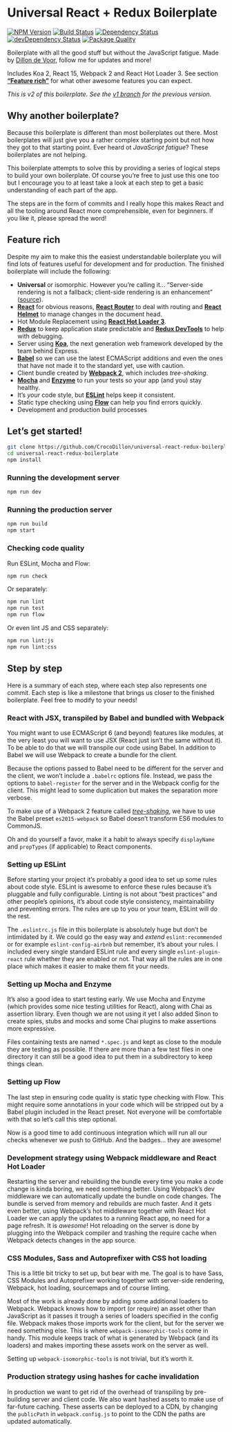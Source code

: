 # Universal React + Redux Boilerplate

[![NPM Version](https://img.shields.io/npm/v/universal-react-redux-boilerplate.svg?style=flat)](https://npmjs.org/package/universal-react-redux-boilerplate)
[![Build Status](https://img.shields.io/travis/CrocoDillon/universal-react-redux-boilerplate.svg?style=flat)](https://travis-ci.org/CrocoDillon/universal-react-redux-boilerplate)
[![Dependency Status](https://david-dm.org/CrocoDillon/universal-react-redux-boilerplate.svg)](https://david-dm.org/CrocoDillon/universal-react-redux-boilerplate)
[![devDependency Status](https://david-dm.org/CrocoDillon/universal-react-redux-boilerplate/dev-status.svg)](https://david-dm.org/CrocoDillon/universal-react-redux-boilerplate#info=devDependencies)
[![Package Quality](http://npm.packagequality.com/shield/universal-react-redux-boilerplate.svg)](http://packagequality.com/#?package=universal-react-redux-boilerplate)

Boilerplate with all the good stuff but without the JavaScript fatigue. Made by [Dillon de Voor](https://twitter.com/CrocoDillon), follow me for updates and more!

Includes Koa 2, React 15, Webpack 2 and React Hot Loader 3. See section [**“Feature rich”**](#feature-rich) for what other awesome features you can expect.

_This is v2 of this boilerplate. See the [v1 branch](https://github.com/CrocoDillon/universal-react-redux-boilerplate/tree/v1) for the previous version._

## Why another boilerplate?

Because this boilerplate is different than most boilerplates out there. Most boilerplates will just give you a rather complex starting point but not how they got to that starting point. Ever heard ot _JavaScript fatigue_? These boilerplates are not helping.

This boilerplate attempts to solve this by providing a series of logical steps to build your own boilerplate. Of course you’re free to just use this one too but I encourage you to at least take a look at each step to get a basic understanding of each part of the app.

The steps are in the form of commits and I really hope this makes React and all the tooling around React more comprehensible, even for beginners. If you like it, please spread the word!

## Feature rich

Despite my aim to make this the easiest understandable boilerplate you will find lots of features useful for development and for production. The finished boilerplate will include the following:

- **Universal** or isomorphic. However you’re calling it... “Server-side rendering is not a fallback; client-side rendering is an enhancement” ([source](https://adactio.com/journal/9963)).
- [**React**](https://facebook.github.io/react/) for obvious reasons, [**React Router**](https://github.com/reactjs/react-router) to deal with routing and [**React Helmet**](https://github.com/nfl/react-helmet) to manage changes in the document head.
- Hot Module Replacement using [**React Hot Loader 3**](http://gaearon.github.io/react-hot-loader/).
- [**Redux**](http://redux.js.org/) to keep application state predictable and [**Redux DevTools**](https://github.com/gaearon/redux-devtools) to help with debugging.
- Server using [**Koa**](http://koajs.com/), the next generation web framework developed by the team behind Express.
- [**Babel**](http://babeljs.io/) so we can use the latest ECMAScript additions and even the ones that have not made it to the standard yet, use with caution.
- Client bundle created by [**Webpack 2**](http://webpack.github.io/), which includes _tree-shaking_.
- [**Mocha**](https://mochajs.org/) and [**Enzyme**](http://airbnb.io/enzyme/) to run your tests so your app (and you) stay healthy.
- It’s _your_ code style, but [**ESLint**](http://eslint.org/) helps keep it consistent.
- Static type checking using [**Flow**](http://flowtype.org/) can help you find errors quickly.
- Development and production build processes

## Let’s get started!

```bash
git clone https://github.com/CrocoDillon/universal-react-redux-boilerplate.git
cd universal-react-redux-boilerplate
npm install
```

### Running the development server

```bash
npm run dev
```

### Running the production server

```bash
npm run build
npm start
```

### Checking code quality

Run ESLint, Mocha and Flow:

```bash
npm run check
```

Or separately:

```bash
npm run lint
npm run test
npm run flow
```

Or even lint JS and CSS separately:

```bash
npm run lint:js
npm run lint:css
```

## Step by step

Here is a summary of each step, where each step also represents one commit. Each step is like a milestone that brings us closer to the finished boilerplate. Feel free to modify to your needs!

### React with JSX, transpiled by Babel and bundled with Webpack

You might want to use ECMAScript 6 (and beyond) features like modules, at the very least you will want to use JSX (React just isn’t the same without it). To be able to do that we will transpile our code using Babel. In addition to Babel we will use Webpack to create a bundle for the client.

Because the options passed to Babel need to be different for the server and the client, we won’t include a `.babelrc` options file. Instead, we pass the options to `babel-register` for the server and in the Webpack config for the client. This might lead to some duplication but makes the separation more verbose.

To make use of a Webpack 2 feature called [_tree-shaking_](https://gist.github.com/sokra/27b24881210b56bbaff7), we have to use the Babel preset `es2015-webpack` so Babel doesn’t transform ES6 modules to CommonJS.

Oh and do yourself a favor, make it a habit to always specify `displayName` and `propTypes` (if applicable) to React components.

### Setting up ESLint

Before starting your project it’s probably a good idea to set up some rules about code style. ESLint is awesome to enforce these rules because it’s pluggable and fully configurable. Linting is not about “best practices” and other people’s opinions, it’s about code style consistency, maintainability and preventing errors. The rules are up to you or your team, ESLint will do the rest.

The `.eslintrc.js` file in this boilerplate is absolutely huge but don’t be intimidated by it. We could go the easy way and _extend_ `eslint:recommended` or for example `eslint-config-airbnb` but remember, it’s about your rules. I included every single standard ESLint rule and every single `eslint-plugin-react` rule whether they are enabled or not. That way all the rules are in one place which makes it easier to make them fit your needs.

### Setting up Mocha and Enzyme

It’s also a good idea to start testing early. We use Mocha and Enzyme (which provides some nice testing utilities for React), along with Chai as assertion library. Even though we are not using it yet I also added Sinon to create spies, stubs and mocks and some Chai plugins to make assertions more expressive.

Files containing tests are named `*.spec.js` and kept as close to the module they are testing as possible. If there are more than a few test files in one directory it can still be a good idea to put them in a subdirectory to keep things clean.

### Setting up Flow

The last step in ensuring code quality is static type checking with Flow. This might require some annotations in your code which will be stripped out by a Babel plugin included in the React preset. Not everyone will be comfortable with that so let’s call this step optional.

Now is a good time to add continuous integration which will run all our checks whenever we push to GitHub. And the badges... they are awesome!

### Development strategy using Webpack middleware and React Hot Loader

Restarting the server and rebuilding the bundle every time you make a code change is kinda boring, we need something better. Using Webpack’s dev middleware we can automatically update the bundle on code changes. The bundle is served from memory and rebuilds are much faster. And it gets even better, using Webpack’s hot middleware together with React Hot Loader we can apply the updates to a running React app, no need for a page refresh. It is _awesome_! Hot reloading on the server is done by plugging into the Webpack compiler and trashing the require cache when Webpack detects changes in the app source.

### CSS Modules, Sass and Autoprefixer with CSS hot loading

This is a little bit tricky to set up, but bear with me. The goal is to have Sass, CSS Modules and Autoprefixer working together with server-side rendering, Webpack, hot loading, sourcemaps and of course linting.

Most of the work is already done by adding some additional loaders to Webpack. Webpack knows how to import (or require) an asset other than JavaScript as it passes it trough a series of loaders specified in the config file. Webpack makes those imports work for the client, but for the server we need something else. This is where `webpack-isomorphic-tools` come in handy. This module keeps track of what is generated by Webpack (and its loaders) and makes importing these assets work on the server as well.

Setting up `webpack-isomorphic-tools` is not trivial, but it’s worth it.

### Production strategy using hashes for cache invalidation

In production we want to get rid of the overhead of transpiling by pre-building server and client code. We also want hashed assets to make use of far-future caching. These asserts can be deployed to a CDN, by changing the `publicPath` in `webpack.config.js` to point to the CDN the paths are updated automatically.
